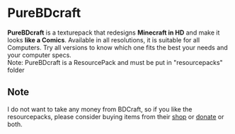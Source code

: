 # PureBDcraft
<strong>PureBDcraft</strong> is a texturepack that redesigns <strong>Minecraft in HD</strong> and make it looks <strong>like a Comics</strong>. Available in all resolutions, it is suitable for all Computers. Try all versions to know which one fits the best your needs and your computer specs.<br>Note: PureBDcraft is a ResourcePack and must be put in "resourcepacks" folder

## Note
I do not want to take any money from BDCraft, so if you like the resourcepacks, please consider buying items from their [shop](http://bdcraft.net/shop) or [donate](https://www.paypal.com/cgi-bin/webscr?cmd=_s-xclick&hosted_button_id=DC8E2B2UP2FX4) or both.
